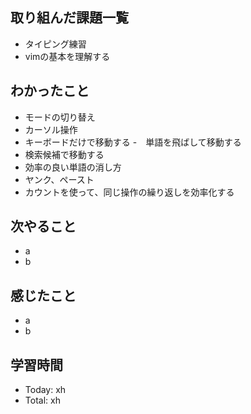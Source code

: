 ## 取り組んだ課題一覧
- タイピング練習
- vimの基本を理解する
## わかったこと
- モードの切り替え
- カーソル操作
- キーボードだけで移動する 
-　単語を飛ばして移動する
- 検索候補で移動する
- 効率の良い単語の消し方
- ヤンク、ペースト
- カウントを使って、同じ操作の繰り返しを効率化する
## 次やること
- a
- b
## 感じたこと
- a
- b
## 学習時間
- Today: xh
- Total: xh
